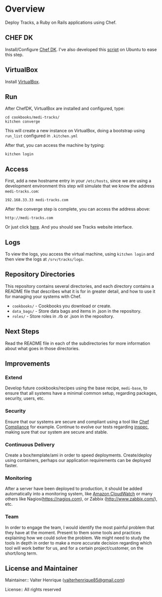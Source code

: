 # Overview

Deploy Tracks, a Ruby on Rails applications using Chef.

## CHEF DK

Install/Configure [Chef DK](https://docs.chef.io/install_dk.html).
I've also developed this [script](https://gist.github.com/valterhenrique/b0d2039ca58bf5bcc81ac25b74fb52cb) on Ubuntu to ease this step.

## VirtualBox

Install [VirtualBox](https://www.virtualbox.org/wiki/Downloads).

## Run

After ChefDK, VirtualBox are installed and configured, type:

    cd cookbooks/medi-tracks/
    kitchen converge

This will create a new instance on VirtualBox, doing a bootstrap using `run_list` configured in `.kitchen.yml`

After that, you can access the machine by typing:

    kitchen login


## Access

First, add a new hostname entry in your `/etc/hosts`, since we are using a development environment this step will simulate that we know the address `medi-tracks.com`:

    192.168.33.33 medi-tracks.com


After the converge step is complete, you can access the address above:

    http://medi-tracks.com

 Or just click [here](http://medi-tracks.com). And you should see Tracks website interface.

## Logs

To view the logs, you access the virtual machine, using `kitchen login` and then view the logs at
`/srv/tracks/logs`.

## Repository Directories

This repository contains several directories, and each directory contains a README file that describes what it is for in greater detail, and how to use it for managing your systems with Chef.

- `cookbooks/` - Cookbooks you download or create.
- `data_bags/` - Store data bags and items in .json in the repository.
- `roles/` - Store roles in .rb or .json in the repository.

## Next Steps

Read the README file in each of the subdirectories for more information about what goes in those directories.

## Improvements

### Extend

Develop future cookbooks/recipes using the base recipe, `medi-base`, to ensure that all systems have a minimal common setup, regarding packages, security, users, etc.

### Security

Ensure that our systems are secure and compliant using a tool like [Chef Compliance](https://www.chef.io/solutions/compliance/) for example. Continue to evolve our tests regarding [inspec](inspec.io), making sure that our system are secure and stable.

### Continuous Delivery

Create a box/template/ami in order to speed deployments. Create/deploy using containers, perhaps our application requirements can be deployed faster.

### Monitoring

After a server have been deployed to production, it should be added automatically into a monitoring system, like [Amazon CloudWatch](https://aws.amazon.com/cloudwatch) or many others like Nagios(https://nagios.com), or Zabbix (http://www.zabbix.com/), etc.

### Team

In order to engage the team, I would identify the most painful problem that they have at the moment. Present to them some tools and practices explaining how we could solve the problem. We might need to study the tools in depth in order to make a more accurate decision regarding which tool will work better for us, and for a certain project/customer, on the short/long term.

## License and Maintainer

Maintainer:: Valter Henrique (valterhenrique85@gmail.com)

License:: All rights reserved
